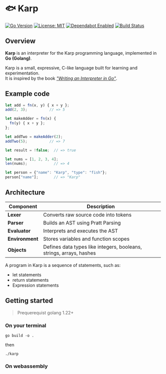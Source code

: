 # 🐟 Karp

[![Go Version](https://img.shields.io/badge/Go-1.22%2B-blue)](https://go.dev/)
[![License: MIT](https://img.shields.io/badge/License-MIT-green.svg)](LICENSE)
[![Dependabot Enabled](https://img.shields.io/badge/Dependabot-Active-brightgreen)](https://github.com/dependabot)
[![Build Status](https://img.shields.io/github/actions/workflow/status/erenworld/karp/go.yml?branch=main)](https://github.com/erenworld/karp/actions)


## Overview

**Karp** is an interpreter for the Karp programming language, implemented in **Go (Golang)**.

Karp is a small, expressive, C-like language built for learning and experimentation.  
It is inspired by the book *["Writing an Interpreter in Go"](https://interpreterbook.com/)*.

## Example code

```js
let add = fn(x, y) { x + y };
add(2, 3);          // => 5

let makeAdder = fn(x) {
  fn(y) { x + y };
};

let addTwo = makeAdder(2);
addTwo(5);          // => 7

let result = !false;  // => true

let nums = [1, 2, 3, 4];
len(nums);            // => 4

let person = {"name": "Karp", "type": "fish"};
person["name"];       // => "Karp"
```

## Architecture
| Component       | Description                                                         |
| --------------- | ------------------------------------------------------------------- |
| **Lexer**       | Converts raw source code into tokens                                |
| **Parser**      | Builds an AST using Pratt Parsing                                   |
| **Evaluator**   | Interprets and executes the AST                                     |
| **Environment** | Stores variables and function scopes                                |
| **Objects**     | Defines data types like integers, booleans, strings, arrays, hashes |

A program in Karp is a sequence of statements, such as:
* let statements
* return statements
* Expression statements

## Getting started 

> Prequerequist golang 1.22+

### On your terminal 
`go build -o .`

then 

 `./karp`

 ### On webassembly

